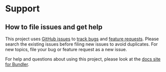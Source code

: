# Support

## How to file issues and get help  

This project uses [GitHub issues][gh-issue] to [track bugs][gh-bug] and [feature requests][gh-feature]. Please search the existing issues before filing new issues to avoid duplicates. For new topics, file your bug or feature request as a new issue.

For help and questions about using this project, please look at the [docs site for Bundler][docs].

[gh-issue]: https://github.com/bcnmy/bundler/issues/new/choose
[gh-bug]: https://github.com/bcnmy/bundler/issues/new?assignees=&labels=Issue-Bug&template=bug_report.md&title=
[gh-feature]: https://github.com/bcnmy/bundler/issues/new?assignees=&labels=Issue-Feature&template=Feature_Request.md&title=
[docs]: https://docs.biconomy.io/bundler